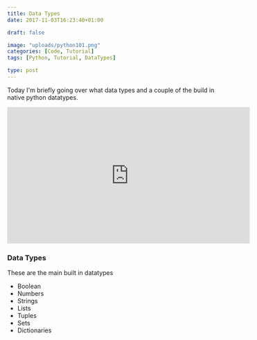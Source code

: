 ```yaml
---
title: Data Types
date: 2017-11-03T16:23:40+01:00

draft: false

image: "uploads/python101.png"
categories: [Code, Tutorial]
tags: [Python, Tutorial, DataTypes]

type: post
---
```


Today I'm briefly going over what data types and a couple of the build in native python datatypes. 

<!--more-->
<iframe width="560" height="315" src="https://www.youtube.com/embed/k9cRzf01Clw" frameborder="0" allow="autoplay; encrypted-media" allowfullscreen></iframe>

>
### Data Types
These are the main built in  datatypes
> 
- Boolean
- Numbers
- Strings
- Lists
- Tuples
- Sets
- Dictionaries